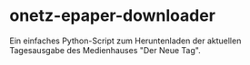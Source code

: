 # onetz-epaper-downloader
Ein einfaches Python-Script zum Heruntenladen der aktuellen Tagesausgabe des Medienhauses "Der Neue Tag".
